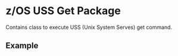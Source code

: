 # z/OS USS Get Package

Contains class to execute USS (Unix System Serves) get command.

## Example

````java

`````
